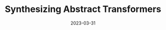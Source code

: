 ---
layout: talks
date: 2023-03-31
title: Synthesizing Abstract Transformers
loc: Formal Methods Seminar, Spring 2023, UIUC
slides: Synthesizing_Abstract_Transformers.pdf
---